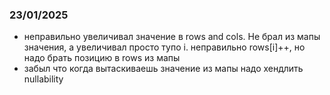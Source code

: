 ### 23/01/2025
- неправильно увеличивал значение в rows and cols. Не брал из мапы значения, а увеличивал просто
тупо i. неправильно rows[i]++, но надо брать позицию в rows из мапы
- забыл что когда вытаскиваешь значение из мапы надо хендлить nullability